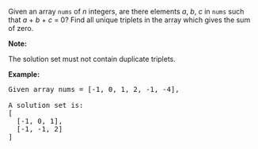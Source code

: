 <p>Given an array <code>nums</code> of <em>n</em> integers, are there elements <em>a</em>, <em>b</em>, <em>c</em> in <code>nums</code> such that <em>a</em> + <em>b</em> + <em>c</em> = 0? Find all unique triplets in the array which gives the sum of zero.</p>

<p><strong>Note:</strong></p>

<p>The solution set must not contain duplicate triplets.</p>

<p><strong>Example:</strong></p>

<pre>
Given array nums = [-1, 0, 1, 2, -1, -4],

A solution set is:
[
  [-1, 0, 1],
  [-1, -1, 2]
]
</pre>
